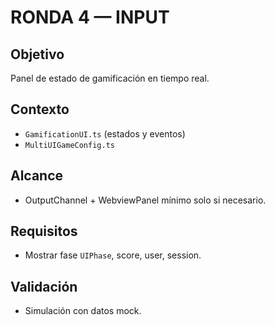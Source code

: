 # RONDA 4 — INPUT

## Objetivo
Panel de estado de gamificación en tiempo real.

## Contexto
- `GamificationUI.ts` (estados y eventos)
- `MultiUIGameConfig.ts`

## Alcance
- OutputChannel + WebviewPanel mínimo solo si necesario.

## Requisitos
- Mostrar fase `UIPhase`, score, user, session.

## Validación
- Simulación con datos mock.
